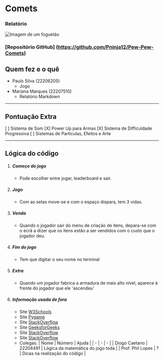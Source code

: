 # Comets 
### Relatório

![Imagem de um foguetão](https://img.freepik.com/psd-premium/foguete-3d-realista-em-laranja-e-branco-voando-acima_220664-1303.jpg?w=2000)

### [Repositório GitHub] (https://github.com/Pninja12/Pew-Pew-Comets)

## Quem fez e o quê
- Paulo Silva (22206205)
    - Jogo
- Mariana Marques (22207510)
    - Relatório Markdown

---

## Pontuação Extra

[ ] Sistema de Som
[X] Power Up para Armas
[X] Sistema de Difficuldade Progressiva
[ ] Sistemas de Particulas, Efeitos e Arte


---

## Lógica do código

1. ##### Começo do jogo
    - Pode escolher entre jogar, leaderboard e sair.

2. ##### Jogo 
    - Com as setas move-se e com o espaço dispara, tem 3 vidas.

3. ##### Venda
    - Quando o jogador sair do menu de criação de itens, depara-se com o ecrã a dizer que os itens estão a ser vendidos com o custo que o jogador deu.

5. ##### Fim do jogo
    - Tem que digitar o seu nome no terminal

5. ##### Extra
    - Quando um jogador fabrica a armadura de mais alto nível, aparece à frente do jogador que ele 'ascendeu'

6. ##### Informação usada de fora
    - Site [W3Schools](https://www.w3schools.com/python/python_dictionaries.asp)
    - Site [Pygame](https://www.pygame.org/docs/ref/event.html#module-pygame.event)
    - Site [StackOverflow](https://stackoverflow.com/questions/16044229/how-to-get-keyboard-input-in-pygame)
    - Site [GeeksforGeeks](https://www.geeksforgeeks.org/how-to-create-buttons-in-a-game-using-pygame/)
    - Site [StackOverflow](https://stackoverflow.com/questions/23142712/pygame-images-move-with-rotation)
    - Site [StackOverflow](https://stackoverflow.com/questions/57226587/image-rotation-while-moving)
    - Colegas:
        | Nome | Número | Ajuda |
        | - | - | - |
        | Diogo Caetano | 22204491 | Lógica da matemática do jogo toda |
        | Prof. Phil Lopes | ? | Dicas na realização do código |